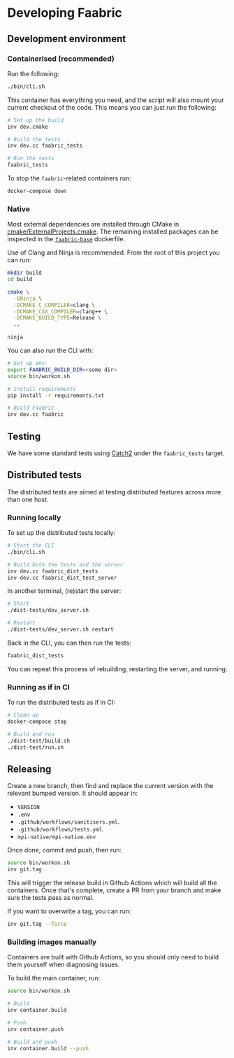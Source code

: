 # Developing Faabric

## Development environment

### Containerised (recommended)

Run the following:

```bash
./bin/cli.sh
```

This container has everything you need, and the script will also mount your
current checkout of the code. This means you can just run the following:

```bash
# Set up the build
inv dev.cmake

# Build the tests
inv dev.cc faabric_tests

# Run the tests
faabric_tests
```

To stop the `faabric`-related containers run:

```bash
docker-compose down
```

### Native

Most external dependencies are installed through CMake in
[cmake/ExternalProjects.cmake](./cmake/ExternalProjects.cmake).
The remaining installed packages can be inspected in the [`faabric-base`](
./docker/faabric-base.dockerfile) dockerfile.

Use of Clang and Ninja is recommended. From the root of this project you can
run:

```bash
mkdir build
cd build

cmake \
  -GNinja \
  -DCMAKE_C_COMPILER=clang \
  -DCMAKE_CXX_COMPILER=clang++ \
  -DCMAKE_BUILD_TYPE=Release \
  ..

ninja
```

You can also run the CLI with:

```bash
# Set up env
export FAABRIC_BUILD_DIR=<some dir>
source bin/workon.sh

# Install requirements
pip install -r requirements.txt

# Build Faabric
inv dev.cc faabric
```

## Testing

We have some standard tests using [Catch2](https://github.com/catchorg/Catch2)
under the `faabric_tests` target.

## Distributed tests

The distributed tests are aimed at testing distributed features across more than
one host.

### Running locally

To set up the distributed tests locally:

```bash
# Start the CLI
./bin/cli.sh

# Build both the tests and the server
inv dev.cc faabric_dist_tests
inv dev.cc faabric_dist_test_server
```

In another terminal, (re)start the server:

```bash
# Start
./dist-tests/dev_server.sh

# Restart
./dist-tests/dev_server.sh restart
```

Back in the CLI, you can then run the tests:

```bash
faabric_dist_tests
```

You can repeat this process of rebuilding, restarting the server, and running.

### Running as if in CI

To run the distributed tests as if in CI:

```bash
# Clean up
docker-compose stop

# Build and run
./dist-test/build.sh
./dist-test/run.sh
```

## Releasing

Create a new branch, then find and replace the current version with the relevant
bumped version. It should appear in:

- `VERSION`
- `.env`
- `.github/workflows/sanitisers.yml`.
- `.github/workflows/tests.yml`.
- `mpi-native/mpi-native.env`

Once done, commit and push, then run:

```bash
source bin/workon.sh
inv git.tag
```

This will trigger the release build in Github Actions which will build all the
containers. Once that's complete, create a PR from your branch and make sure the
tests pass as normal.

If you want to overwrite a tag, you can run:

```bash
inv git.tag --force
```

### Building images manually

Containers are built with Github Actions, so you should only need to build them
yourself when diagnosing issues.

To build the main container, run:

```bash
source bin/workon.sh

# Build
inv container.build

# Push
inv container.push

# Build and push
inv container.build --push
```

